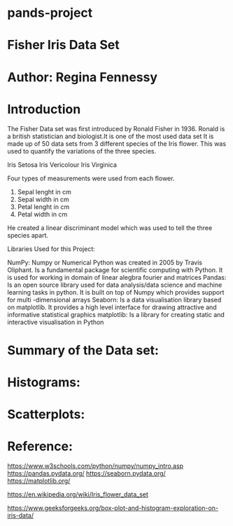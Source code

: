 # pands-project
# Fisher Iris Data Set
# Author: Regina Fennessy

# Introduction
The Fisher Data set was first introduced by Ronald Fisher in 1936. Ronald is a british statistician and biologist.It is one of the most used data set
It is made up of 50 data sets from 3 different species of the Iris flower. 
This was used to quantify the variations of the three species.

Iris Setosa
Iris Vericolour
Iris Virginica

Four types of measurements were used from each flower. 

1. Sepal lenght in cm
2. Sepal width in cm
3. Petal lenght in cm
4. Petal width in cm

He created a linear discriminant model which was used to tell the three species apart.


Libraries Used for this Project:

NumPy: Numpy or Numerical Python was created in 2005 by Travis Oliphant. Is a fundamental package for scientific computing with Python. It is used for working in domain of linear alegbra fourier and matrices
Pandas: Is an open source library used for data analysis/data science and machine learning tasks in python. It is built on top of Numpy which provides support for multi -dimensional arrays
Seaborn: Is a data visualisation library based on matplotlib. It provides a high level interface for drawing attractive and informative statistical graphics
matplotlib: Is a library for creating static and interactive visualisation in Python

# Summary of the Data set:





# Histograms:




# Scatterplots:



# Reference:

https://www.w3schools.com/python/numpy/numpy_intro.asp
https://pandas.pydata.org/
https://seaborn.pydata.org/
https://matplotlib.org/

https://en.wikipedia.org/wiki/Iris_flower_data_set

https://www.geeksforgeeks.org/box-plot-and-histogram-exploration-on-iris-data/


